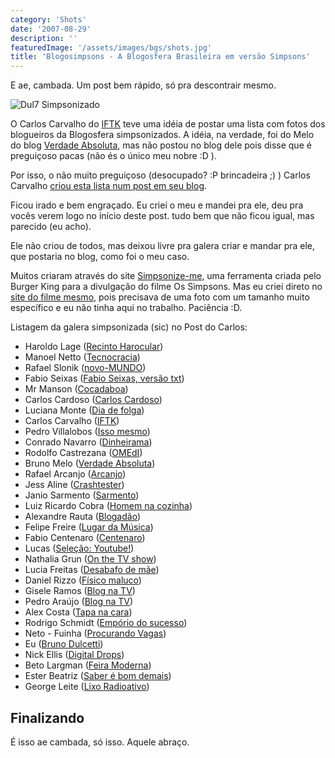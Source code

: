 ```yaml
---
category: 'Shots'
date: '2007-08-29'
description: ''
featuredImage: '/assets/images/bgs/shots.jpg'
title: 'Blogosimpsons - A Blogosfera Brasileira em versão Simpsons'
---
```


E ae, cambada. Um post bem rápido, só pra descontrair mesmo.

![Dul7 Simpsonizado](/uploads/dul7_simpsons_melhor.jpg)

O Carlos Carvalho do [IFTK](http://www.iftk.com.br/wordpress 'Visitar o Blog do Carlos Carvalho') teve uma idéia de postar uma lista com fotos dos blogueiros da Blogosfera simpsonizados. A idéia, na verdade, foi do Melo do blog [Verdade Absoluta](http://verdadeabsoluta.net/), mas não postou no blog dele pois disse que é preguiçoso pacas (não és o único meu nobre :D ).

Por isso, o não muito preguiçoso (desocupado? :P brincadeira ;) ) Carlos Carvalho [criou esta lista num post em seu blog](http://www.iftk.com.br/wordpress/2007/08/15/blogosfera-brasileira-simpsonizada/).

Ficou irado e bem engraçado. Eu criei o meu e mandei pra ele, deu pra vocês verem logo no início deste post. tudo bem que não ficou igual, mas parecido (eu acho).

Ele não criou de todos, mas deixou livre pra galera criar e mandar pra ele, que postaria no blog, como foi o meu caso.

Muitos criaram através do site [Simpsonize-me](http://simpsonizeme.com/ 'crie o seu avatar dos Simpsons através do Simpsonize-me'), uma ferramenta criada pelo Burger King para a divulgação do filme Os Simpsons. Mas eu criei direto no [site do filme mesmo](http://www.simpsonsmovie.com/ 'Visite o site do Filme dos Simpsons'), pois precisava de uma foto com um tamanho muito específico e eu não tinha aqui no trabalho. Paciência :D.

Listagem da galera simpsonizada (sic) no Post do Carlos:

- Haroldo Lage ([Recinto Harocular](http://recintoharocular.blogspot.com/))
- Manoel Netto ([Tecnocracia](http://www.tecnocracia.com.br/))
- Rafael Slonik ([novo-MUNDO](http://novo-mundo.org/log/))
- Fabio Seixas ([Fabio Seixas, versão txt](http://blog.fabioseixas.com.br/))
- Mr Manson ([Cocadaboa](http://www.cocadaboa.com/))
- Carlos Cardoso ([Carlos Cardoso](http://www.carloscardoso.com/))
- Luciana Monte ([Dia de folga](http://diadefolga.com/))
- Carlos Carvalho ([IFTK](http://www.iftk.com.br/wordpress/))
- Pedro Villalobos ([Isso mesmo](http://issomesmo.com/))
- Conrado Navarro ([Dinheirama](http://www.dinheirama.com/))
- Rodolfo Castrezana ([OMEdI](http://omedi.net/))
- Bruno Melo ([Verdade Absoluta](http://verdadeabsoluta.net/))
- Rafael Arcanjo ([Arcanjo](http://arcanjo.org/))
- Jess Aline ([Crashtester](http://crashtester.org/))
- Janio Sarmento ([Sarmento](http://sarmento.org/janio))
- Luiz Ricardo Cobra ([Homem na cozinha](http://www.homemnacozinha.com/))
- Alexandre Rauta ([Blogadão](http://www.blogadao.com/))
- Felipe Freire ([Lugar da Música](http://lugardamusica.blogspot.com/))
- Fabio Centenaro ([Centenaro](http://centenaro.org/))
- Lucas ([Seleção: Youtube!](http://youtubeforever.blogspot.com/))
- Nathalia Grun ([On the TV show](http://onthetvshow.org/))
- Lucia Freitas ([Desabafo de mãe](http://www.desabafodemae.com.br/))
- Daniel Rizzo ([Físico maluco](http://www.fisicomaluco.com/))
- Gisele Ramos ([Blog na TV](http://www.blognatv.com/))
- Pedro Araújo ([Blog na TV](http://www.blognatv.com/))
- Alex Costa ([Tapa na cara](http://tapanacara.com.br/blog/))
- Rodrigo Schmidt ([Empório do sucesso](http://emporiodosucesso.com.br/))
- Neto - Fuinha ([Procurando Vagas](http://procurandovagas.org/))
- Eu ([Bruno Dulcetti](/))
- Nick Ellis ([Digital Drops](http://digitaldrops.com.br/))
- Beto Largman ([Feira Moderna](http://oglobo.globo.com/online/blogs/largman/))
- Ester Beatriz ([Saber é bom demais](http://www.saberebomdemais.com/))
- George Leite ([Lixo Radioativo](http://www.lixoradioativo.com/))

## Finalizando

É isso ae cambada, só isso. Aquele abraço.
